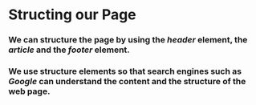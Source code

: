 # Structing our Page

### We can structure the page by using the _header_ element, the _article_ and the _footer_ element.

### We use structure elements so that search engines such as _Google_ can understand the content and the structure of the web page.
